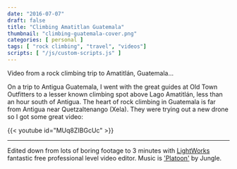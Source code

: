 ```yaml
---
date: "2016-07-07"
draft: false
title: "Climbing Amatitlan Guatemala"
thumbnail: "climbing-guatemala-cover.png"
categories: [ personal ]
tags: [ "rock climbing", "travel", "videos"]
scripts: [ "/js/custom-scripts.js" ]
---
```

Video from a rock climbing trip to Amatitl&aacute;n, Guatemala...

<!--more-->

On a trip to Antigua Guatemala, I went with the great guides at Old Town Outfitters to a lesser known climbing spot above Lago Amatitl&aacute;n, less than an hour south of Antigua. The heart of rock climbing in Guatemala is far from Antigua near Quetzaltenango (Xela). They were trying out a new drone so I got some great video:

{{< youtube id="MUq8ZIBGcUc" >}}

---
Edited down from lots of boring footage to 3 minutes with [LightWorks](https://www.lwks.com/) fantastic free professional level video editor. Music is ['Platoon'](https://www.youtube.com/watch?v=9JkDzNOgO3U) by Jungle.


